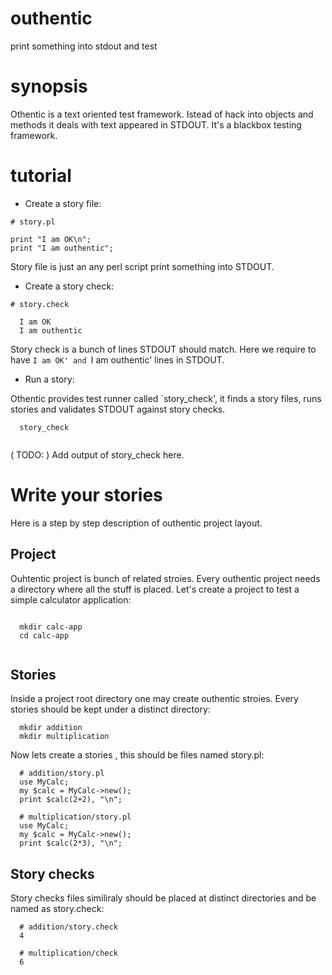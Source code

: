# outhentic

print something into stdout and test

# synopsis
Othentic is a text oriented test framework. Istead of hack into objects and methods it deals with text appeared in STDOUT. It's a blackbox testing framework.

# tutorial

- Create a story file:

```
# story.pl

print "I am OK\n";
print "I am outhentic";

```

Story file is just an any perl script print something into STDOUT.

- Create a story check:

```
# story.check

  I am OK
  I am outhentic

```
Story check is a bunch of lines STDOUT should match. Here we require to have `I am OK' and `I am outhentic' lines in STDOUT. 

- Run a story:

Othentic provides test runner called `story_check', it finds a story files, runs stories and validates STDOUT against story checks.

```
  story_check
  
```

( TODO: ) Add output of story_check here.


# Write your stories

Here is a step by step description of outhentic project layout.

## Project

Ouhtentic project is bunch of related stroies. Every outhentic project needs a directory where all the stuff is placed. Let's create a project to test a simple calculator application:

```

  mkdir calc-app
  cd calc-app
  
```

## Stories

Inside a project root directory one may create outhentic stroies. Every stories should be kept under a distinct directory:

```
  mkdir addition
  mkdir multiplication
```
Now lets create a stories , this should be files named story.pl:

```
  # addition/story.pl
  use MyCalc;
  my $calc = MyCalc->new();
  print $calc(2+2), "\n";

  # multiplication/story.pl
  use MyCalc;
  my $calc = MyCalc->new();
  print $calc(2*3), "\n";

```

## Story checks

Story checks files similiraly should be placed at distinct directories and be named as story.check:


```
  # addition/story.check
  4
  
  # multiplication/check
  6
  
```



